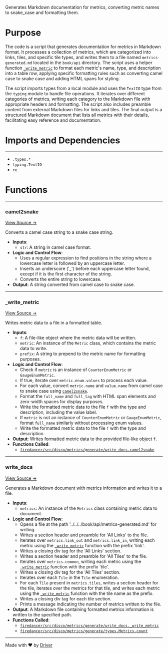 <!--------------------------------------------------------------------------------->
<!-- IMPORTANT: This file is auto-generated by Driver (https://driver.ai). -------->
<!-- Manual edits may be overwritten on future commits. --------------------------->
<!--------------------------------------------------------------------------------->

Generates Markdown documentation for metrics, converting metric names to snake_case and formatting them.

# Purpose
The code is a script that generates documentation for metrics in Markdown format. It processes a collection of metrics, which are categorized into links, tiles, and specific tile types, and writes them to a file named `metrics-generated.md` located in the `book/api` directory. The script uses a helper function [`_write_metric`](<#_write_metric>) to format each metric's name, type, and description into a table row, applying specific formatting rules such as converting camel case to snake case and adding HTML spans for styling.

The script imports types from a local module and uses the `TextIO` type from the `typing` module to handle file operations. It iterates over different categories of metrics, writing each category to the Markdown file with appropriate headers and formatting. The script also includes preamble content from external Markdown files for links and tiles. The final output is a structured Markdown document that lists all metrics with their details, facilitating easy reference and documentation.
# Imports and Dependencies

---
- `.types.*`
- `typing.TextIO`
- `re`


# Functions

---
### camel2snake<!-- {{#callable:firedancer/src/disco/metrics/generate/write_docs.camel2snake}} -->
[View Source →](<../../../../../../src/disco/metrics/generate/write_docs.py#L5>)

Converts a camel case string to a snake case string.
- **Inputs**:
    - `str`: A string in camel case format.
- **Logic and Control Flow**:
    - Uses a regular expression to find positions in the string where a lowercase letter is followed by an uppercase letter.
    - Inserts an underscore ('_') before each uppercase letter found, except if it is the first character of the string.
    - Converts the entire string to lowercase.
- **Output**: A string converted from camel case to snake case.


---
### \_write\_metric<!-- {{#callable:firedancer/src/disco/metrics/generate/write_docs._write_metric}} -->
[View Source →](<../../../../../../src/disco/metrics/generate/write_docs.py#L8>)

Writes metric data to a file in a formatted table.
- **Inputs**:
    - `f`: A file-like object where the metric data will be written.
    - `metric`: An instance of the `Metric` class, which contains the metric data to write.
    - `prefix`: A string to prepend to the metric name for formatting purposes.
- **Logic and Control Flow**:
    - Check if `metric` is an instance of `CounterEnumMetric` or `GaugeEnumMetric`.
    - If true, iterate over `metric.enum.values` to process each value.
    - For each value, convert `metric.name` and `value.name` from camel case to snake case using [`camel2snake`](<#camel2snake>).
    - Format the `full_name` and `full_tag` with HTML span elements and zero-width spaces for display purposes.
    - Write the formatted metric data to the file `f` with the type and description, including the value label.
    - If `metric` is not an instance of `CounterEnumMetric` or `GaugeEnumMetric`, format `full_name` similarly without processing enum values.
    - Write the formatted metric data to the file `f` with the type and description.
- **Output**: Writes formatted metric data to the provided file-like object `f`.
- **Functions Called**:
    - [`firedancer/src/disco/metrics/generate/write_docs.camel2snake`](<#camel2snake>)


---
### write\_docs<!-- {{#callable:firedancer/src/disco/metrics/generate/write_docs.write_docs}} -->
[View Source →](<../../../../../../src/disco/metrics/generate/write_docs.py#L23>)

Generates a Markdown document with metrics information and writes it to a file.
- **Inputs**:
    - `metrics`: An instance of the `Metrics` class containing metric data to document.
- **Logic and Control Flow**:
    - Opens a file at the path '../../../book/api/metrics-generated.md' for writing.
    - Writes a section header and preamble for 'All Links' to the file.
    - Iterates over `metrics.link_out` and `metrics.link_in`, writing each metric using the [`_write_metric`](<#_write_metric>) function with the prefix 'link'.
    - Writes a closing div tag for the 'All Links' section.
    - Writes a section header and preamble for 'All Tiles' to the file.
    - Iterates over `metrics.common`, writing each metric using the [`_write_metric`](<#_write_metric>) function with the prefix 'tile'.
    - Writes a closing div tag for the 'All Tiles' section.
    - Iterates over each `Tile` in the `Tile` enumeration.
    - For each `Tile` present in `metrics.tiles`, writes a section header for the tile, iterates over the metrics for that tile, and writes each metric using the [`_write_metric`](<#_write_metric>) function with the tile name as the prefix.
    - Writes a closing div tag for each tile section.
    - Prints a message indicating the number of metrics written to the file.
- **Output**: A Markdown file containing formatted metrics information is written to the specified path.
- **Functions Called**:
    - [`firedancer/src/disco/metrics/generate/write_docs._write_metric`](<#_write_metric>)
    - [`firedancer/src/disco/metrics/generate/types.Metrics.count`](<types.py.md#metricscount>)



---
Made with ❤️ by [Driver](https://www.driver.ai/)